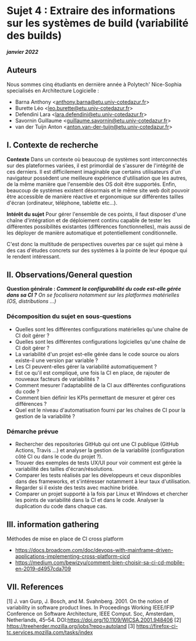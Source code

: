  # Sujet 4 : Extraire des informations sur les systèmes de build (variabilité des builds)

**_janvier 2022_**

## Auteurs

Nous sommes cinq étudiants en dernière année à Polytech' Nice-Sophia specialisés en Architecture Logicielle :

* Barna Anthony &lt;anthony.barna@etu.univ-cotedazur.fr&gt;
* Burette Léo &lt;leo.burette@etu.univ-cotedazur.fr&gt;
* Defendini Lara &lt;lara.defendini@etu.univ-cotedazur.fr&gt;
* Savornin Guillaume &lt;guillaume.savornin@etu.univ-cotedazur.fr&gt;
* van der Tuijn Anton &lt;anton.van-der-tuijn@etu.univ-cotedazur.fr&gt;

## I. Contexte de recherche

__Contexte__
Dans un contexte où beaucoup de systèmes sont interconnectés sur des plateformes variées, il est primordial de s'assurer de l'intégrité de ces derniers. Il est difficilement imaginable que certains utilisateurs d'un navigateur possèdent une meilleure expérience d'utilisation que les autres, de la même manière que l'ensemble des OS doit être supportés. Enfin, beaucoup de systèmes existent désormais et le même site web doit pouvoir être accessible de manière réactive et ergonomique sur différentes tailles d'écran (ordinateur, téléphone, tablette etc...).

__Intérêt du sujet__
Pour gérer l'ensemble de ces points, il faut disposer d'une chaîne d'intégration et de déploiement continu capable de tester les différentes possibilités existantes (différences fonctionnelles), mais aussi de les déployer de manière automatique et potentiellement conditionnelle.

C'est donc la multitude de perspectives ouvertes par ce sujet qui mène à des cas d'études concrets sur des systèmes à la pointe de leur époque qui le rendent intéressant.


## II. Observations/General question

<!-- **Question générale :** "Comment les chaînes de CI peuvent être configurées pour gérer les différences fonctionnelles ?" -->

**Question générale : _Comment la configurabilité du code est-elle gérée dans sa CI ?_** _On se focalisera notamment sur les platformes matérielles (OS, distributions ...)_

### Décomposition du sujet en sous-questions

- Quelles sont les différentes configurations matérielles qu'une chaîne de CI doit gérer ?
- Quelles sont les différentes configurations logicielles qu'une chaîne de CI doit gérer ?
- La variabilité d'un projet est-elle gérée dans le code source ou alors existe-il une version par variable ?
- Les CI peuvent-elles gérer la variabilité automatiquement ? 
- Est ce qu'il est compliqué, une fois la CI en place, de rajouter de nouveaux facteurs de variabilités ?
- Comment mesurer l'adaptabilité de la CI aux différentes configurations du code ?
- Comment bien définir les KPIs permettant de mesurer et gérer ces différences ?
- Quel est le niveau d'automatisation fourni par les chaînes de CI pour la gestion de la variabilité ?

<!-- - Quels sont les différences fonctionnelles qu'une chaîne de CI doit gérer ?
- Quels sont les différentes méthodes utilisées à ce jour pour gérer ces différences fonctionnelles ?
- Comment bien définir les KPIs permettant de mesurer et gérer ces différences ?
- Quelle sont les méthodes qui offrent les meilleurs KPIs ?
- Est-ce que les CI peuvent gérer la variabilité automatiquement ?
- Quel est le niveau d'automatisation fourni par les chaînes de CI pour la gestion de la variabilité ?
- Est ce que les variables d'environement définis dans la CI permettent de déduire la configuration du système ? (Question 3 général)

Pour chaque implémentation différente de la variabilité:
- Quel est le niveau de difficulté pour étendre la variabilité d'une CI existante ?
 -->

### Démarche prévue
- Rechercher des repositories GitHub qui ont une CI publique (GitHub Actions, Travis ...) et analyser la gestion de la variabilité (configuration côté CI ou dans le code du projet ?). 
- Trouver des exemples de tests UX/UI pour voir comment est gérée la variabilité des tailles d'écran/résolutions.
- Comparer les tests réalisés par les développeurs et ceux disponibles dans des frameworks, et s'intéresser notamment à leur taux d'utilisation.
- Regarder si il existe des tests avec machine bridée.
- Comparer un projet supporté à la fois par Linux et Windows et chercher les points de variabilité dans la CI et dans le code. Analyser la duplication du code dans chaque cas.

## III. information gathering

Méthodes de mise en place de CI cross platform
- https://docs.broadcom.com/doc/devops-with-mainframe-driven-applications-implementing-cross-platform-cicd
- https://medium.com/bewizyu/comment-bien-choisir-sa-ci-cd-mobile-en-2019-d4957cda709


## VII. References

[1] J. van Gurp, J. Bosch, and M. Svahnberg. 2001. On the notion of variability in software product lines. In Proceedings Working IEEE/IFIP Conference on Software Architecture, IEEE Comput. Soc, Amsterdam, Netherlands, 45–54. DOI:https://doi.org/10.1109/WICSA.2001.948406
[2] https://treeherder.mozilla.org/jobs?repo=autoland
[3] https://firefox-ci-tc.services.mozilla.com/tasks/index

